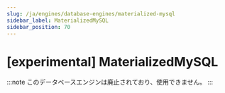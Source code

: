 ```yaml
---
slug: /ja/engines/database-engines/materialized-mysql
sidebar_label: MaterializedMySQL
sidebar_position: 70
---
```


# [experimental] MaterializedMySQL 

:::note
このデータベースエンジンは廃止されており、使用できません。
:::
